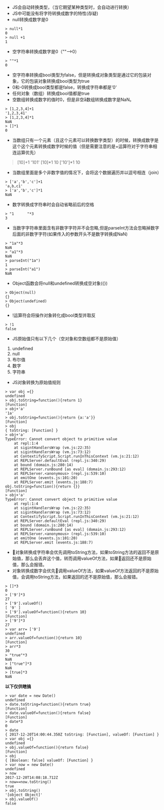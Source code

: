 - JS会自动转换类型，（当它期望某种类型时，会自动进行转换）
- JS中可能没有将字符转换成数字的特性(存疑)
- null转换成数字是0
```
> null*1
0
> null +1
1
```
- 空字符串转换成数字是0（""-->0）
```
> ""*1
0
```
- 空字符串转换成bool类型为false，但是转换成对象类型是通过它的包装对象，它的包装对象转换成bool类型为true 
- 0和-0转换成bool类型都是false，转换成字符串都是'0'
- 任何对象（数组）转换成bool值都是true
- 空数组转换成数字的值时0，但是非空å数组转换成数字是NaN。
```
> [1,2,3,4]+1
'1,2,3,41'
> [1,2,3,4]*1
NaN
> []*1
0
```
- 当数组只有一个元素（且这个元素可以转换数字类型）的时候，转换成数字是这个这个元素转换成数字时候的值（但是需要注意的是+运算符对于字符串相连运算优先）
> [10]+1
'101'
> [10]*1
10
> ['10']*1
10

- 当数组里面是多个非数字值的情况下，会将这个数据遍历并以逗号相连（join）
```
> ['a','b','c']+1
'a,b,c1'
> ['a','b','c']*1
NaN
```
- 数字转换成字符串时会自动省略前后的空格
```
> "1      "*3
3
```
- 当数字字符串里面含有非数字字符并不会忽略,但是parseInt方法会忽略掉数字后面的非数字字符(如果传入的参数开头不是数字转换成NaN)
```
> "1a"*3
NaN
> "a1"*3
NaN
> parseInt("1a")
1
> parseInt("a1")
NaN
```
- Object函数会将null和undefined转换成空对象({})
```
> Object(null)
{}
> Object(undefined)
{}
```
- !运算符会将操作对象转化成bool类型并取反
```
> !1
false
```
- JS原始值只有以下几个（空对象和空数组都不是原始值）
1. undefined
1. null
1. 布尔值
1. 数字
1. 字符串
- JS对象转换为原始值规则
```
> var obj ={}
undefined
> obj.toString=function(){return 1}
[Function]
> obj+'a'
'1a'
> obj.toString=function(){return {a:'a'}}
[Function]
> obj
{ toString: [Function] }
> obj+'a'
TypeError: Cannot convert object to primitive value
    at repl:1:4
    at sigintHandlersWrap (vm.js:22:35)
    at sigintHandlersWrap (vm.js:73:12)
    at ContextifyScript.Script.runInThisContext (vm.js:21:12)
    at REPLServer.defaultEval (repl.js:340:29)
    at bound (domain.js:280:14)
    at REPLServer.runBound [as eval] (domain.js:293:12)
    at REPLServer.<anonymous> (repl.js:539:10)
    at emitOne (events.js:101:20)
    at REPLServer.emit (events.js:188:7)
obj.toString=function(){return {}}
[Function]
> obj+'a'
TypeError: Cannot convert object to primitive value
    at repl:1:4
    at sigintHandlersWrap (vm.js:22:35)
    at sigintHandlersWrap (vm.js:73:12)
    at ContextifyScript.Script.runInThisContext (vm.js:21:12)
    at REPLServer.defaultEval (repl.js:340:29)
    at bound (domain.js:280:14)
    at REPLServer.runBound [as eval] (domain.js:293:12)
    at REPLServer.<anonymous> (repl.js:539:10)
    at emitOne (events.js:101:20)
    at REPLServer.emit (events.js:188:7)
```
- 对象转换成字符串会优先调用toString方法，如果toString方法的返回不是原始值，那么会丢弃这个值，转而调用valueOf方法，如果返回还不是原始值，那么会报错。
- 对象转换成数字会优先调用valueOf方法，如果valueOf方法返回的不是原始值，会调用toString方法，如果返回的还不是原始值，那么会报错。
```
> []*3
0
> ['9']*3
27
> ['9'].valueOf()
[ '9' ]
> ['9'].valueOf=function(){return 10}
[Function]
> ['9']*3
27
> var arr= ['9']
undefined
> arr.valueOf=function(){return 10}
[Function]
> arr*3
30
> "true"*3
NaN
> ["true"]*3
NaN
> [true]*3
NaN
```
**以下仅供瞎搞**
```
> var date = new Date()
undefined
> date.toString=function(){return true}
[Function]
> date.valueOf=function(){return false}
[Function]
> date*3
0
> date
{ 2017-12-20T14:00:44.350Z toString: [Function], valueOf: [Function] }
> var obj ={}
undefined
> obj.valueOf=function(){return false}
[Function]
> obj
{ [Boolean: false] valueOf: [Function] }
> var now = new Date()
undefined
> now
2017-12-20T14:08:18.712Z
> now==now.toString()
true
> obj.toString()
'[object Object]'
> obj.valueOf()
false
```